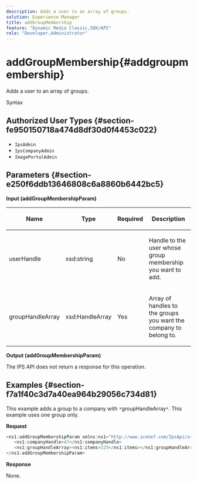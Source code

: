 ```yaml
---
description: Adds a user to an array of groups.
solution: Experience Manager
title: addGroupMembership
feature: "Dynamic Media Classic,SDK/API"
role: "Developer,Administrator"
---
```


# addGroupMembership{#addgroupmembership}

Adds a user to an array of groups.

 Syntax 

## Authorized User Types {#section-fe950150718a474d8df30d0f4453c022}

* `IpsAdmin` 
* `IpsCompanyAdmin` 
* `ImagePortalAdmin`

## Parameters {#section-e250f6ddb13646808c6a8860b6442bc5}

**Input (addGroupMembershipParam)** 

<table id="table_71AD8902E4854CA5A12379DBA4DF17C7"> 
 <thead> 
  <tr> 
   <th colname="col1" class="entry"> <p>Name </p> </th> 
   <th colname="col2" class="entry"> <p>Type </p> </th> 
   <th colname="col3" class="entry"> <p>Required </p> </th> 
   <th colname="col4" class="entry"> <p>Description </p> </th> 
  </tr> 
 </thead>
 <tbody> 
  <tr> 
   <td colname="col1"> <span class="codeph"> <span class="varname"> userHandle</span> </span> </td> 
   <td colname="col2"> <span class="codeph"> xsd:string</span> </td> 
   <td colname="col3"> <p>No </p> </td> 
   <td colname="col4"> <p>Handle to the user whose group membership you want to add. </p> </td> 
  </tr> 
  <tr> 
   <td colname="col1"> <span class="codeph"> <span class="varname"> groupHandleArray</span> </span> </td> 
   <td colname="col2"> <span class="codeph"> xsd:HandleArray</span> </td> 
   <td colname="col3"> <p>Yes </p> </td> 
   <td colname="col4"> <p>Array of handles to the groups you want the company to belong to. </p> </td> 
  </tr> 
 </tbody> 
</table>

**Output (addGroupMembershipParam)**

The IPS API does not return a response for this operation.

## Examples {#section-f7a1f40c3d7a40ea964b29056c734d81}

This example adds a group to a company with `*`groupHandleArray`*`. This example uses one group only.

**Request** 

```java
<ns1:addGroupMembershipParam xmlns:ns1="http://www.scene7.com/IpsApi/xsd">
   <ns1:companyHandle>47</ns1:companyHandle>
   <ns1:groupHandleArray><ns1:items>225</ns1:items></ns1:groupHandleArray>
</ns1:addGroupMembershipParam>
```

**Response**

None. 
